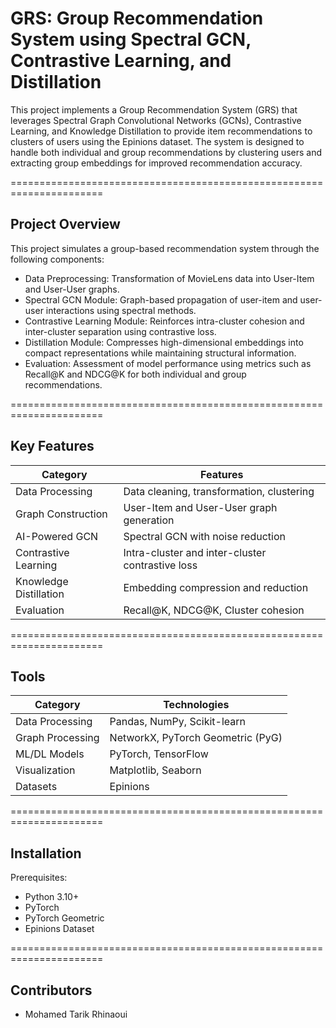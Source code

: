 # **GRS: Group Recommendation System using Spectral GCN, Contrastive Learning, and Distillation**

This project implements a Group Recommendation System (GRS) that leverages Spectral Graph Convolutional Networks (GCNs), Contrastive Learning, and Knowledge Distillation to provide item recommendations to clusters of users using the Epinions dataset. The system is designed to handle both individual and group recommendations by clustering users and extracting group embeddings for improved recommendation accuracy.

======================================================================

## **Project Overview**

This project simulates a group-based recommendation system through the following components:

- Data Preprocessing: Transformation of MovieLens data into User-Item and User-User graphs.  
- Spectral GCN Module: Graph-based propagation of user-item and user-user interactions using spectral methods.  
- Contrastive Learning Module: Reinforces intra-cluster cohesion and inter-cluster separation using contrastive loss.  
- Distillation Module: Compresses high-dimensional embeddings into compact representations while maintaining structural information.  
- Evaluation: Assessment of model performance using metrics such as Recall@K and NDCG@K for both individual and group recommendations.

======================================================================
## **Key Features**

| Category             | Features                                        |
|----------------------|-------------------------------------------------|
| Data Processing      | Data cleaning, transformation, clustering      |
| Graph Construction   | User-Item and User-User graph generation       |
| AI-Powered GCN       | Spectral GCN with noise reduction              |
| Contrastive Learning | Intra-cluster and inter-cluster contrastive loss |
| Knowledge Distillation | Embedding compression and reduction         |
| Evaluation           | Recall@K, NDCG@K, Cluster cohesion             |


======================================================================
## **Tools**

| Category         | Technologies                       |
|------------------|------------------------------------|
| Data Processing  | Pandas, NumPy, Scikit-learn        |
| Graph Processing | NetworkX, PyTorch Geometric (PyG)  |
| ML/DL Models     | PyTorch, TensorFlow                |
| Visualization    | Matplotlib, Seaborn                |
| Datasets         | Epinions                           |

======================================================================
## **Installation**

Prerequisites:

- Python 3.10+  
- PyTorch  
- PyTorch Geometric  
- Epinions Dataset  


======================================================================
## **Contributors**

- Mohamed Tarik Rhinaoui  

